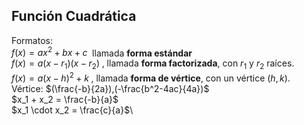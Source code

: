 ## Función Cuadrática

Formatos:\
$f(x) = a x^2 + b x + c \,\!$ llamada **forma estándar**\
$f(x) = a(x - r_1)(x - r_2)\,\!$, llamada **forma factorizada**, con
$r_1$ y $r_2$ raíces.\
$f(x) = a(x - h)^2 + k \,\!$, llamada **forma de vértice**, con un
vértice $(h, k)$.\
Vértice: $(\frac{-b}{2a}),(-\frac{b^2-4ac}{4a})$\
$x_1 + x_2 = \frac{-b}{a}$\
$x_1 \cdot x_2 = \frac{c}{a}$\
